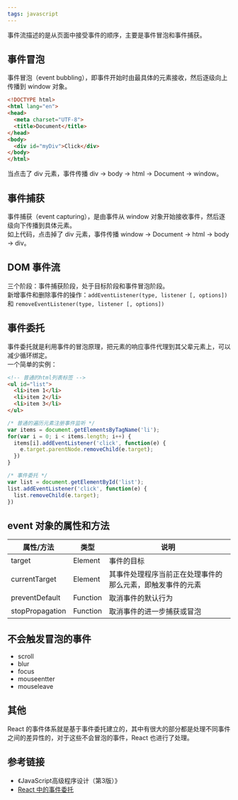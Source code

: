 ```yaml
---
tags: javascript
---
```

事件流描述的是从页面中接受事件的顺序，主要是事件冒泡和事件捕获。

## 事件冒泡
事件冒泡（event bubbling），即事件开始时由最具体的元素接收，然后逐级向上传播到 window 对象。
```html
<!DOCTYPE html>
<html lang="en">
<head>
  <meta charset="UTF-8">
  <title>Document</title>
</head>
<body>
  <div id="myDiv">Click</div>
</body>
</html>
```
当点击了 div 元素，事件传播 div -> body -> html -> Document -> window。

## 事件捕获
事件捕获（event capturing），是由事件从 window 对象开始接收事件，然后逐级向下传播到具体元素。  
如上代码，点击掉了 div 元素，事件传播 window -> Document -> html -> body -> div。  

## DOM 事件流
三个阶段：事件捕获阶段，处于目标阶段和事件冒泡阶段。  
新增事件和删除事件的操作：`addEventListener(type, listener [, options])` 和 `removeEventListener(type, listener [, options])`

## 事件委托
事件委托就是利用事件的冒泡原理，把元素的响应事件代理到其父辈元素上，可以减少循环绑定。  
一个简单的实例：
```html
<!-- 普通的html列表标签 -->
<ul id="list">
  <li>item 1</li>
  <li>item 2</li>
  <li>item 3</li>
</ul>
```

```js
/* 普通的遍历元素注册事件监听 */
var items = document.getElementsByTagName('li');
for(var i = 0; i < items.length; i++) {
  items[i].addEventListener('click', function(e) {
    e.target.parentNode.removeChild(e.target);
  })
}
```

```js
/* 事件委托 */
var list = document.getElementById('list');
list.addEventListener('click', function(e) {
  list.removeChild(e.target);
})
```

## event 对象的属性和方法

| 属性/方法 | 类型 | 说明 |
| ---- | ---- | ---- |
| target | Element | 事件的目标 |
| currentTarget | Element | 其事件处理程序当前正在处理事件的那么元素，即触发事件的元素 | 
| preventDefault | Function | 取消事件的默认行为 | 
| stopPropagation | Function | 取消事件的进一步捕获或冒泡 |

## 不会触发冒泡的事件
- scroll
- blur
- focus
- mouseentter
- mouseleave

## 其他
React 的事件体系就是基于事件委托建立的，其中有很大的部分都是处理不同事件之间的差异性的，对于这些不会冒泡的事件，React 也进行了处理。

## 参考链接
- 《JavaScript高级程序设计（第3版）》
- [React 中的事件委托](https://zhuanlan.zhihu.com/p/165089379)